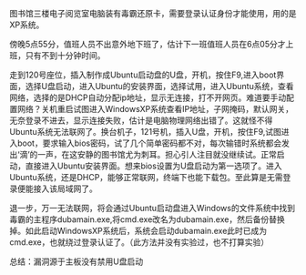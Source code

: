 图书馆三楼电子阅览室电脑装有毒霸还原卡，需要登录认证身份才能使用，用的是XP系统。

傍晚5点55分，值班人员不出意外地下班了，估计下一班值班人员在6点05分才上班，只有不到十分钟时间。

走到120号座位，插入制作成Ubuntu启动盘的U盘，开机，按住F9,进入boot界面，选择U盘启动，进入Ubuntu的安装界面，选择试用，进入Ubuntu系统，查看网络，选择的是DHCP自动分配ip地址，显示无连接，打不开网页。难道要手动配置网络？关机重启试图进入WindowsXP系统查看IP地址，子网掩码，默认网关，无奈登录不进去，显示连接失败，估计是电脑物理网络出错了。这就怪不得Ubuntu系统无法联网了。换台机子，121号机，插入U盘，开机，按住F9,试图进入boot，要求输入bios密码，试了几个简单密码都不对，每次输错时系统都会发出‘滴’的一声，在这安静的图书馆尤为刺耳。担心引人注目就没继续试。正常启动，直接进入Ubuntu安装界面。想来bios设置为U盘启动为第一选项了。进入Ubuntu系统，还是DHCP，能够正常联网，终端下也能下载包。至此算是无需登录便能接入该局域网了。

退一步，万一无法联网，将会通过Ubuntu启动盘进入Windows的文件系统中找到毒霸的主程序dubamain.exe,将cmd.exe改名为dubamain.exe，然后备份替换掉。如此启动WindowsXP系统后，系统会启动dubamain.exe此时已成为cmd.exe，也就绕过登录认证了。（此方法并没有实验过，也不打算实验）

总结：漏洞源于主板没有禁用U盘启动
